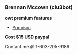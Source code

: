 ### Brennan Mccown (clu3bot)

**owt premium features**
* [Premium](https://github.com/clu3bot/owt/wiki/owt-Premium)

**Cost $15 USD paypal**

Contact me @ 1-603-205-9189
